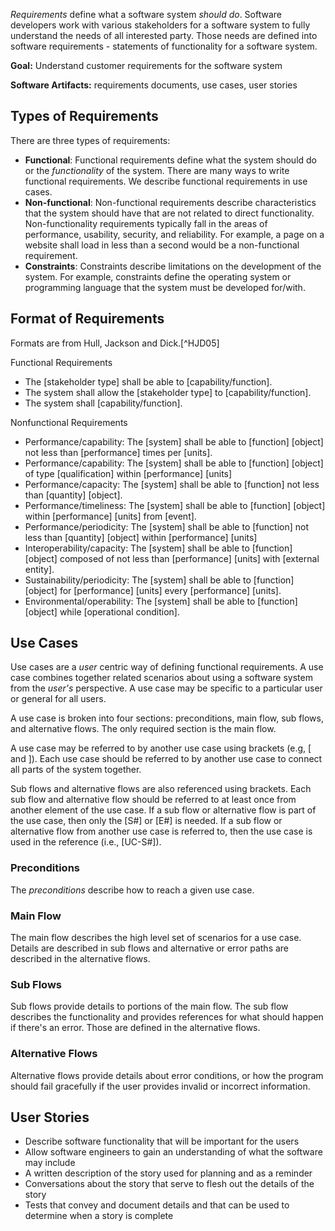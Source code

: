 _Requirements_ define what a software system _should do_.  Software developers work with various stakeholders for a software system to fully understand the needs of all interested party.  Those needs are defined into software requirements - statements of functionality for a software system.  

**Goal:**  Understand customer requirements for the software system

**Software Artifacts:** requirements documents, use cases, user stories

## Types of Requirements

There are three types of requirements:

  * **Functional**: Functional requirements define what the system should do or the *functionality* of the system.  There are many ways to write functional requirements.  We describe functional requirements in use cases.
  * **Non-functional**: Non-functional requirements describe characteristics that the system should have that are not related to direct functionality.  Non-functionality requirements typically fall in the areas of performance, usability, security, and reliability.  For example, a page on a website shall load in less than a second would be a non-functional requirement.
  * **Constraints**: Constraints describe limitations on the development of the system.  For example, constraints define the operating system or programming language that the system must be developed for/with.
  
## Format of Requirements

Formats are from Hull, Jackson and Dick.[^HJD05]

Functional Requirements

* The [stakeholder type] shall be able to [capability/function].
* The system shall allow the [stakeholder type] to [capability/function].
* The system shall [capability/function].

Nonfunctional Requirements

* Performance/capability: The [system] shall be able to [function] [object] not less than [performance] times per [units].
* Performance/capability: The [system] shall be able to [function] [object] of type [qualification] within [performance] [units]
* Performance/capacity: The [system] shall be able to [function] not less than [quantity] [object].
* Performance/timeliness: The [system] shall be able to [function] [object] within [performance] [units] from [event]. 
* Performance/periodicity: The [system] shall be able to [function] not less than [quantity] [object] within [performance] [units]
* Interoperability/capacity: The [system] shall be able to [function] [object] composed of not less than [performance] [units] with [external entity].
* Sustainability/periodicity: The [system] shall be able to [function] [object] for [performance] [units] every [performance] [units].
* Environmental/operability: The [system] shall be able to [function] [object] while [operational condition].


## Use Cases

Use cases are a *user* centric way of defining functional requirements.  A use case combines together related scenarios about using a software system from the *user's* perspective.  A use case may be specific to a particular user or general for all users.

A use case is broken into four sections: preconditions, main flow, sub flows, and alternative flows.  The only required section is the main flow.  

A use case may be referred to by another use case using brackets (e.g, [ and ]).  Each use case should be referred to by another use case to connect all parts of the system together.  

Sub flows and alternative flows are also referenced using brackets.  Each sub flow and alternative flow should be referred to at least once from another element of the use case.  If a sub flow or alternative flow is part of the use case, then only the [S#] or [E#] is needed.  If a sub flow or alternative flow from another use case is referred to, then the use case is used in the reference (i.e., [UC-S#]).


### Preconditions
The *preconditions* describe how to reach a given use case. 


### Main Flow
The main flow describes the high level set of scenarios for a use case.  Details are described in sub flows and alternative or error paths are described in the alternative flows.



### Sub Flows
Sub flows provide details to portions of the main flow.   The sub flow describes the functionality and provides references for what should happen if there's an error.  Those are defined in the alternative flows.


### Alternative Flows
Alternative flows provide details about error conditions, or how the program should fail gracefully if the user provides invalid or incorrect information.

## User Stories

* Describe software functionality that will be important for the users
* Allow software engineers to gain an understanding of what the software may include
* A written description of the story used for planning and as a reminder
* Conversations about the story that serve to flesh out the details of the story
* Tests that convey and document details and that can be used to determine when a story is complete